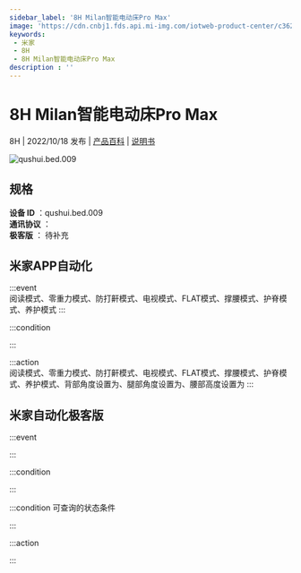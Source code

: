 ```yaml
---
sidebar_label: '8H Milan智能电动床Pro Max'
image: 'https://cdn.cnbj1.fds.api.mi-img.com/iotweb-product-center/c36208bd9c83e6d8720adb95b14ab2b0_1663122015082.png?GalaxyAccessKeyId=AKVGLQWBOVIRQ3XLEW&Expires=9223372036854775807&Signature=nhw7YzSosjP/9oQ6zBAnrqqfMaE='
keywords: 
 - 米家
 - 8H
 - 8H Milan智能电动床Pro Max
description : ''
---
```

# 8H Milan智能电动床Pro Max

8H | 2022/10/18 发布 | [产品百科](https://home.mi.com/webapp/content/baike/product/index.html?model=qushui.bed.009/) | [说明书](https://home.mi.com/views/introduction.html?model=qushui.bed.009&region=cn)

![qushui.bed.009](https://cdn.cnbj1.fds.api.mi-img.com/iotweb-product-center/c36208bd9c83e6d8720adb95b14ab2b0_1663122015082.png?GalaxyAccessKeyId=AKVGLQWBOVIRQ3XLEW&Expires=9223372036854775807&Signature=nhw7YzSosjP/9oQ6zBAnrqqfMaE=)

## 规格  
> 
**设备 ID** ：qushui.bed.009  
**通讯协议** ：  
**极客版**  ： 待补充 


## 米家APP自动化  

:::event  
阅读模式、零重力模式、防打鼾模式、电视模式、FLAT模式、撑腰模式、护脊模式、养护模式
:::

:::condition  

:::

:::action   
阅读模式、零重力模式、防打鼾模式、电视模式、FLAT模式、撑腰模式、护脊模式、养护模式、背部角度设置为、腿部角度设置为、腰部高度设置为
:::

## 米家自动化极客版  

:::event  

:::

:::condition  

:::

:::condition 可查询的状态条件  

:::

:::action  

:::

        
